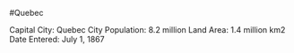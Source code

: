 #Quebec

Capital City: Quebec City
Population: 8.2 million
Land Area: 1.4 million km2
Date Entered: July 1, 1867
